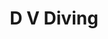 ---
title: "D V Diving"
address: "D V Diving, D V Diving 138 Mountstewart Road, Newtownards, Co. Down, BT20 5JP"
tel: "+44 (0)28 9146 4671"
county: "Down"
category: "Diving"
type: "Content"
lat: "54.66252136230469"
lng: "-5.6714301109313965"
---